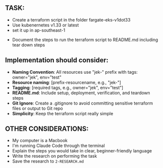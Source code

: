 ## TASK:
- Create a terraform script in the folder fargate-eks-v1dot33
- Use kubenernetes v1.33 or latest
- set it up in ap-southeast-1
<!-- - It should have all the VPC, Subnet, Security Group pointing to My IP, and private key sign in -->
- Document the steps to run the terraform script to README.md including tear down steps

## Implementation should consider:
- **Naming Convention**: All resources use "jek-" prefix with tags: owner="jek", env="test"
- **Resource naming**: [prefix-resourcename, e.g., "jek-"]
- **Tagging**: [required tags, e.g., owner="jek", env="test"]
- **README.md**: Include setup, deployment, verification, and teardown steps
- **Git Ignore**: Create a .gitignore to avoid committing sensitive terraform files or output to Git repo
- **Simplicity**: Keep the terraform script really simple

<!-- ### Access & Authentication:
- **SSH Key**: [key name in cloud provider]
- **Private Key Path**: [local path, e.g., ~/.ssh/id_ed25519]
- **IP Restriction**: [current IP for SSH access] -->

<!-- ## EXAMPLES:
- [List any example files in the examples folders and explain how they should be used if any] -->

<!-- ## DOCUMENTATION: -->


## OTHER CONSIDERATIONS:
- My computer is a Macbook
- I'm running Claude Code through the terminal
- Explain the steps you would take in clear, beginner-friendly language
- Write the research on performing the task
- Save the research to `2-RESEARCH.md`


